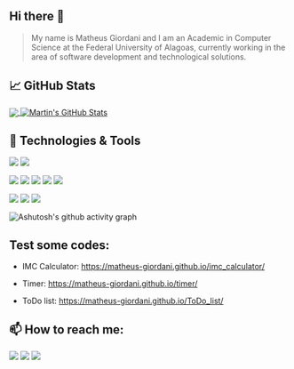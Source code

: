 ## Hi there 👋
>My name is Matheus Giordani and I am an Academic in Computer Science at the Federal University of Alagoas, currently working in the area of software development and technological solutions.

## &#x1f4c8; GitHub Stats

<a href="https://github.com/matheus-giordani/matheus-giordani">
  <img align="center" src="https://github-readme-stats.vercel.app/api/top-langs/?username=matheus-giordani&hide=tex,roff&title_color=ffffff&text_color=c9cacc&icon_color=2bbc8a&bg_color=1d1f21&langs_count=4" />
</a>
<a href="https://github.com/matheus-giordani/matheus-giordani">
  <img align="center" src="https://github-readme-stats.vercel.app/api?username=matheus-giordani&show_icons=true&line_height=27&count_private=true&title_color=ffffff&text_color=c9cacc&icon_color=2bbc8a&bg_color=1d1f21" alt="Martin's GitHub Stats" />
</a>

## 🔧 Technologies & Tools
![](	https://img.shields.io/badge/Windows-0078D6?style=for-the-badge&logo=windows&logoColor=white)
![](https://img.shields.io/badge/Linux-FCC624?style=for-the-badge&logo=linux&logoColor=black)

![](https://img.shields.io/badge/Python-3776AB?style=for-the-badge&logo=python&logoColor=white)
![](https://img.shields.io/badge/HTML5-E34F26?style=for-the-badge&logo=html5&logoColor=white)
![](https://img.shields.io/badge/CSS3-1572B6?style=for-the-badge&logo=css3&logoColor=white)
![](https://img.shields.io/badge/JavaScript-F7DF1E?style=for-the-badge&logo=javascript&logoColor=black)
![](https://img.shields.io/badge/HTML5-E34F26?style=for-the-badge&logo=html5&logoColor=white)

![](https://img.shields.io/badge/Tools-PostgreSQL-informational?style=for-the-badge&logo=postgresql&logoColor=white&color=2bbc8a)
![](https://img.shields.io/badge/Tools-Docker-informational?style=for-the-badge&logo=docker&logoColor=white&color=2bbc8a)
![](https://img.shields.io/badge/Shell-Bash-informational?style=for-the-badge&logo=gnu-bash&logoColor=white&color=2bbc8a)
<!-- ![](https://img.shields.io/badge/Cloud-Digital_Ocean-informational?style=for-the-badge&logo=digitalocean&logoColor=white&color=2bbc8a) -->

![Ashutosh's github activity graph](https://activity-graph.herokuapp.com/graph?username=matheus-giordani&theme=react-dark)

## Test some codes:
* IMC Calculator: https://matheus-giordani.github.io/imc_calculator/

* Timer: https://matheus-giordani.github.io/timer/

* ToDo list: https://matheus-giordani.github.io/ToDo_list/

## 📫 How to reach me:

[![](https://img.shields.io/badge/LinkedIn-0077B5?style=for-the-badge&logo=linkedin&logoColor=white)](https://www.linkedin.com/in/matheus-giordani-oliveira/)
[![](https://img.shields.io/badge/Gmail-D14836?style=for-the-badge&logo=gmail&logoColor=white)](mailto:matheus.giordanioliveira@gmail.com)
[![](https://img.shields.io/badge/Instagram-E4405F?style=for-the-badge&logo=instagram&logoColor=white)](https://www.instagram.com/giordani_matheus/)




